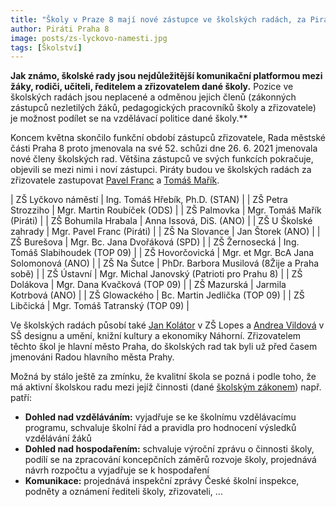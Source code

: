 ```yaml
---
title: "Školy v Praze 8 mají nové zástupce ve školských radách, za Piráty do nich míří Pavel Franc a Tomáš Mařík"
author: Piráti Praha 8
image: posts/zs-lyckovo-namesti.jpg
tags: [Školství]
---
```


**Jak známo, školské rady jsou nejdůležitější komunikační platformou mezi žáky, rodiči, učiteli, ředitelem a zřizovatelem dané školy.** Pozice ve školských radách jsou neplacené a odměnou jejich členů (zákonných zástupců nezletilých žáků, pedagogických pracovníků školy a zřizovatele) je možnost podílet se na vzdělávací politice dané školy.**

Koncem května skončilo funkční období zástupců zřizovatele, Rada městské části Praha 8 proto jmenovala na své 52. schůzi dne 26. 6. 2021 jmenovala nové členy školských rad. Většina zástupců ve svých funkcích pokračuje, objevili se mezi nimi i noví zástupci. Piráty budou ve školských radách za zřizovatele zastupovat [Pavel Franc](https://praha8.pirati.cz/lide/pavel-franc.html) a [Tomáš Mařík](https://praha8.pirati.cz/lide/tomas-marik.html).

| ZŠ Lyčkovo náměstí | Ing. Tomáš Hřebík, Ph.D. (STAN) |
| ZŠ Petra Strozziho | Mgr. Martin Roubíček (ODS) |
| ZŠ Palmovka | Mgr. Tomáš Mařík (Piráti) |
| ZŠ Bohumila Hrabala | Anna Issová, DiS. (ANO) |
| ZŠ U Školské zahrady | Mgr. Pavel Franc (Piráti) |
| ZŠ Na Slovance | Jan Štorek (ANO) |
| ZŠ Burešova | Mgr. Bc. Jana Dvořáková (SPD) |
| ZŠ Žernosecká | Ing. Tomáš Slabihoudek (TOP 09) |
| ZŠ Hovorčovická | Mgr. et Mgr. BcA Jana Solomonová (ANO) |
| ZŠ Na Šutce | PhDr. Barbora Musilová (8Žije a Praha sobě) |
| ZŠ Ústavní | Mgr. Michal Janovský (Patrioti pro Prahu 8) |
| ZŠ Dolákova | Mgr. Dana Kvačková (TOP 09) | 
| ZŠ Mazurská | Jarmila Kotrbová (ANO) |
| ZŠ Glowackého | Bc. Martin Jedlička (TOP 09) |
| ZŠ Libčická | Mgr. Tomáš Tatranský (TOP 09) |

Ve školských radách působí také [Jan Kolátor](https://praha8.pirati.cz/lide/jan-kolator.html) v ZŠ Lopes a [Andrea Vildová](https://praha8.pirati.cz/lide/andrea-vildova.html) v SŠ designu a umění, knižní kultury a ekonomiky Náhorní. Zřizovatelem těchto škol je hlavní město Praha, do školských rad tak byli už před časem jmenováni Radou hlavního města Prahy.

Možná by stálo ještě za zmínku, že kvalitní škola se pozná i podle toho, že má aktivní školskou radu mezi jejíž činnosti (dané [školským zákonem](https://www.zakonyprolidi.cz/cs/2004-561)) např. patří:

- **Dohled nad vzděláváním:** vyjadřuje se ke školnímu vzdělávacímu programu, schvaluje školní řád a pravidla pro hodnocení výsledků vzdělávání žáků
- **Dohled nad hospodařením:** schvaluje výroční zprávu o činnosti školy, podílí se na zpracování koncepčních záměrů rozvoje školy, projednává návrh rozpočtu a vyjadřuje se k hospodaření
- **Komunikace:** projednává inspekční zprávy České školní inspekce, podněty a oznámení řediteli školy, zřizovateli, ...
